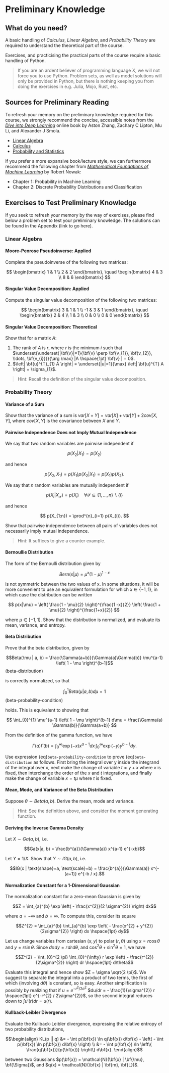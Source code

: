 # Preliminary Knowledge

## What do you need?

A basic handling of _Calculus_, _Linear Algebra_, and _Probability Theory_ are required to understand the theoretical part of the course.

Exercises, and practicising the practical parts of the course require a basic handling of Python.

> If you are an ardent believer of programming language X, we will not force you to use Python. Problem sets, as well as model solutions will only be provided in Python, but there is nothing keeping you from doing the exercises in e.g. Julia, Mojo, Rust, etc.

## Sources for Preliminary Reading

To refresh your memory on the preliminary knowledge required for this course, we strongly recommend the concise, accessible notes from the [_Dive into Deep Learning_](https://d2l.ai) online book by Aston Zhang, Zachary C Lipton, Mu Li, and Alexander J Smola.

* [Linear Algebra](https://www.d2l.ai/chapter_preliminaries/linear-algebra.html)
* [Calculus](https://www.d2l.ai/chapter_preliminaries/calculus.html)
* [Probability and Statistics](https://www.d2l.ai/chapter_preliminaries/probability.html)

If you prefer a more expansive book/lecture style, we can furthermore recommend the following chapter from [_Mathematical Foundations of Machine Learning_](https://nowak.ece.wisc.edu/MFML.pdf) by Robert Nowak:

* Chapter 1: Probability in Machine Learning
* Chapter 2: Discrete Probability Distributions and Classification

## Exercises to Test Preliminary Knowledge

If you seek to refresh your memory by the way of exercises, please find below a problem set to test your preliminary knowledge. The solutions can be found in the Appendix (link to go here).

### Linear Algebra

#### Moore-Penrose Pseudoinverse: Applied

Complete the pseudoinverse of the following two matrices:

$$
\begin{bmatrix}
    1 & 1 \\
    2 & 2
\end{bmatrix}, \quad
\begin{bmatrix}
    4 & 3 \\
    8 & 6
\end{bmatrix}
$$

#### Singular Value Decomposition: Applied

Compute the singular value decomposition of the following two matrices:

$$
\begin{bmatrix}
    3 & 1 & 1 \\
    -1 & 3 & 1
\end{bmatrix}, \quad
\begin{bmatrix}
    2 & 4 \\
    1 & 3 \\
    0 & 0 \\
    0 & 0
\end{bmatrix}
$$

#### Singular Value Decomposition: Theoretical

Show that for a matrix $A$:

1. The rank of $A$ is $r$, where $r$ is the minimum $i$ such that $\underset{\underset{|\bf{v}|=1}{\bf{v} \perp \bf{v_{1}}, \bf{v_{2}}, \ldots, \bf{v_{i}}}}{\arg \max} |A \hspace{1pt} \bf{v} | = 0$.
2. $\left| \bf{u}^{T}_{1} A \right| = \underset{|u|=1}{\max} \left| \bf{u}^{T} A \right| = \sigma_{1}$.

> Hint: Recall the definition of the singular value decomposition.

### Probability Theory

#### Variance of a Sum

Show that the variance of a sum is $var\left[X + Y\right] = var[X] + var[Y] + 2 cov[X, Y]$, where $cov[X, Y]$ is the covariance between $X$ and $Y$.

#### Pairwise Independence Does not Imply Mutual Independence

We say that two random variables are pairwise independent if

$$
p(X_{2} | X_{1}) = p(X_{2})
$$

and hence

$$
p(X_{2}, X_{1}) = p(X_{1}) p(X_{2}|X_{1}) = p(X_{1}) p(X_{2}).
$$

We say that $n$ random variables are mutually independent if

$$
p(X_{i}|X_{\mathcal{S}}) = p(X_{i}) \quad \forall \mathcal{S} \subseteq \left\{1, \ldots, n \right\} \backslash \{ i\}
$$

and hence

$$
p(X_{1:n}) = \prod^{n}_{i=1} p(X_{i}).
$$

Show that pairwise independence between all pairs of variables does not necessarily imply mutual independence.

> Hint: It suffices to give a counter example.

#### Bernoullie Distribution

The form of the Bernoulli distribution given by

$$
Bern(x|\mu) = \mu^{x} \left( 1 - \mu \right)^{1-x}
$$

is not symmetric between the two values of x. In some situations, it will be more convenient to use an equivalent formulation for which $x \in \{-1, 1\}$, in which case the distribution can be written

$$
p(x|\mu) = \left( \frac{1 - \mu}{2} \right)^{\frac{1 -x}{2}} \left( \frac{1 + \mu}{2} \right)^{\frac{1+x}{2}}
$$

where $\mu \in [-1, 1]$. Show that the distribution is normalized, and evaluate its mean, variance, and entropy.

#### Beta Distribution

Prove that the beta distribution, given by

$$Beta(\mu | a, b) = \frac{\Gamma(a+b)}{\Gamma(a)\Gamma(b)} \mu^{a-1} \left( 1 - \mu \right)^{b-1}$$ (beta-distribution)

is correctly normalized, so that

$$\int_{0}^{1} Beta(\mu |a, b) d\mu = 1$$ (beta-probability-condition)

holds. This is equivalent to showing that

$$
\int_{0}^{1} \mu^{a-1} \left( 1 - \mu \right)^{b-1} d\mu = \frac{\Gamma(a) \Gamma(b)}{\Gamma(a+b)}
$$

From the definition of the gamma function, we have

$$
\Gamma(a) \Gamma(b) = \int_{0}^{\infty} \exp(-x) x^{a-1} dx \hspace{2pt} \int_{0}^{\infty} \exp(-y) y^{b - 1} dy.
$$

Use expression {eq}`beta-probability-condition` to prove {eq}`beta-distribution` as follows. First bring the integral over y inside the integrand of the integral over x, next make the change of variable $t = y + x$ where $x$ is fixed, then interchange the order of the $x$ and $t$ integrations, and finally make the change of variable $x = t \mu$ where $t$ is fixed.

#### Mean, Mode, and Variance of the Beta Distribution

Suppose $\theta \sim Beta(a, b)$. Derive the mean, mode and variance.

> Hint: See the definition above, and consider the moment generating function.

#### Deriving the Inverse Gamma Density

Let $X \sim Ga(a, b)$, i.e.

$$Ga(x|a, b) = \frac{b^{a}}{\Gamma(a)} x^{a-1} e^{-xb}$$

Let $Y = 1 / X$. Show that $Y \sim IG(a, b)$, i.e.

$$IG(x | \text{shape}=a, \text{scale}=b) = \frac{b^{a}}{\Gamma(a)} x^{-(a+1)} e^{-b / x}.$$

#### Normalization Constant for a 1-Dimensional Gaussian

The normalization constant for a zero-mean Gaussian is given by

$$Z = \int_{a}^{b} \exp \left( - \frac{x^{2}}{2 \sigma^{2}} \right) dx$$

where $a = -\infty$ and $b=\infty$. To compute this, consider its square

$$Z^{2} = \int_{a}^{b} \int_{a}^{b} \exp \left( - \frac{x^{2} + y^{2}}{2\sigma^{2}} \right) dx \hspace{1pt} dy$$

Let us change variables from cartesian $(x, y)$ to polar $(r, \theta)$ using $x = r \cos \theta$ and $y = r \sin \theta$. Since $dx \hspace{1pt} dy = r \hspace{1pt} dr \hspace{1pt} d\theta$, and $\cos^{2} \theta + \sin^{2} \theta = 1$, we have

$$Z^{2} = \int_{0}^{2 \pi} \int_{0}^{\infty} r \exp \left( - \frac{r^{2}}{2\sigma^{2}} \right) dr \hspace{1pt} d\theta$$

Evaluate this integral and hence show $Z = \sigma \sqrt{2 \pi}$. We suggest to separate the integral into a product of two terms, the first of which (involving $d\theta$) is constant, so is easy. Another simplification is possibly by realizing that if $u = e^{-r^{2}/2\sigma^{2}}$ $du/dr = - \frac{1}{\sigma^{2}} r \hspace{1pt} e^{-r^{2} / 2\sigma^{2}}$, so the second integral reduces down to $\int u'(r)dr = u(r)$.

#### Kullback-Leibler Divergence

Evaluate the Kullback-Leibler divergence, expressing the relative entropy of two probability distributions,

$$\begin{align}
  KL(p || q) &= - \int p(\bf{x}) \ln q(\bf{x}) d\bf{x} - \left( - \int p(\bf{x}) \ln p(\bf{x}) d\bf{x} \right) \\
             &= - \int p(\bf{x}) \ln \left\{ \frac{q(\bf{x})}{p(\bf{x})} \right\} d\bf{x}.
\end{align}$$

between two Gaussians $p(\bf{x}) = \mathcal{N}(\bf{x} | \bf{\mu}, \bf{\Sigma})$, and $q(x) = \mathcal{N}(\bf{x} | \bf{m}, \bf{L})$.
